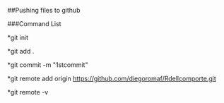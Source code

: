 ##Pushing files to github

###Command List

*git init

*git add .

*git commit -m "1stcommit"

*git remote add origin https://github.com/diegoromaf/Rdellcomporte.git

*git remote -v
